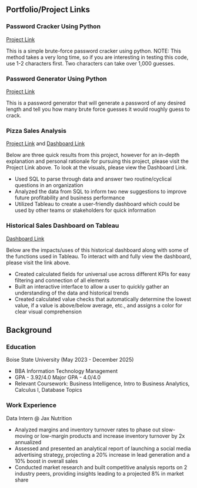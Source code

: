 ## Portfolio/Project Links

### Password Cracker Using Python 
[Project Link](https://github.com/bradymillr/PasswordCracker/blob/main/README.md)

This is a simple brute-force password cracker using python. NOTE: This method takes a very long time, so if you are interesting in testing this code, use 1-2 characters first. Two characters can take over 1,000 guesses.

### Password Generator Using Python 
[Project Link](https://github.com/bradymillr/PasswordGenerator/blob/main/README.md)

This is a password generator that will generate a password of any desired length and tell you how many brute force guesses it would roughly guess to crack.

### Pizza Sales Analysis 
[Project Link](https://github.com/bradymillr/PizzaSalesAnalysis) and  [Dashboard Link](https://public.tableau.com/views/PizzaSalesDashboard_17190327361970/PizzaSalesDashboard?:language=en-US&:sid=&:display_count=n&:origin=viz_share_link)

Below are three quick results from this project, however for an in-depth explanation and personal rationale for pursuing this project, please visit the Project Link above. To look at the visuals, please view the Dashboard Link.
- Used SQL to parse through data and answer two routine/cyclical questions in an organization
- Analyzed the data from SQL to inform two new suggestions to improve future profitability and business performance
- Utilized Tableau to create a user-friendly dashboard which could be used by other teams or stakeholders for quick information

### Historical Sales Dashboard on Tableau

[Dashboard Link](https://public.tableau.com/views/HistoricalSalesDashboard/SalesDashboard?:language=en-US&publish=yes&:sid=&:display_count=n&:origin=viz_share_link)

Below are the impacts/uses of this historical dashboard along with some of the functions used in Tableau. To interact with and fully view the dashboard, please visit the link above.
- Created calculated fields for universal use across different KPIs for easy filtering and connection of all elements
- Built an interactive interface to allow a user to quickly gather an understanding of the data and historical trends
- Created calculated value checks that automatically determine the lowest value, if a value is above/below average, etc., and assigns a color for clear visual comprehension

## Background

### Education
Boise State University (May 2023 - December 2025)
- BBA Information Technology Management
- GPA - 3.92/4.0 Major GPA - 4.0/4.0
- Relevant Coursework: Business Intelligence, Intro to Business Analytics, Calculus I, Database Topics
  
### Work Experience
Data Intern @ Jax Nutrition
- Analyzed margins and inventory turnover rates to phase out slow-moving or low-margin products and increase inventory turnover by 2x annualized
- Assessed and presented an analytical report of launching a social media advertising strategy, projecting a 20% increase in lead generation and a 10% boost in overall sales
- Conducted market research and built competitive analysis reports on 2 industry peers, providing insights leading to a projected 8% in market share


